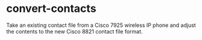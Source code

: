 # convert-contacts
Take an existing contact file from a Cisco 7925 wireless IP phone  and adjust the contents to the new Cisco 8821 contact file format.
